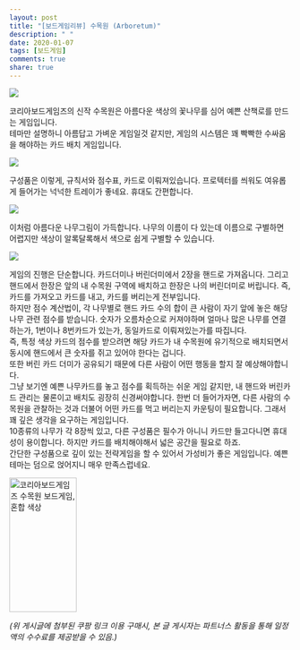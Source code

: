 ```yaml
---
layout: post
title: "[보드게임리뷰] 수목원 (Arboretum)"
description: " "
date: 2020-01-07
tags: [보드게임]
comments: true
share: true
---
```



![](https://post-phinf.pstatic.net/MjAxOTA2MzBfMTgz/MDAxNTYxODYyMzA3NDY5.krWv7ydrNZam-KRiAh1z94PcgkyeT8zGOA6OCtzSs2Mg.kF5Tg46f0pSb6KHehx3e12XBFb_fFIKY6BpKHEKgS7cg.JPEG/IMG_2414.jpg?type=w1200)

코리아보드게임즈의 신작 수목원은 아름다운 색상의 꽃나무를 심어 예쁜 산책로를 만드는 게임입니다.  
테마만 설명하니 아름답고 가벼운 게임일것 같지만, 게임의 시스템은 꽤 빡빡한 수싸움을 해야하는 카드 배치 게임입니다.

![](https://post-phinf.pstatic.net/MjAxOTA2MzBfMTE0/MDAxNTYxODYyMzA3NTMw.LUrFhko02IZfkApVVI-QOuTzyYP8RJqIkQpxuoZRzlcg.VLJH5i8JMxPYHdu1pNJD0DK6i3BKUb2dcdmnypz8sP4g.JPEG/IMG_2415.jpg?type=w1200)

구성품은 이렇게, 규칙서와 점수표, 카드로 이뤄져있습니다. 프로텍터를 씌워도 여유롭게 들어가는 넉넉한 트레이가 좋네요. 휴대도 간편합니다.

![](https://post-phinf.pstatic.net/MjAxOTA2MzBfMjYz/MDAxNTYxODYyMzA3OTYw.QZX35ZZSs8_-Lgk_v46h76vq3BY4_TcknR837IOol0Ag.EKI3TQN9xdrJRCm1to87kwrTs1Gi0JAdhMrjYV29UnYg.JPEG/IMG_2416.jpg?type=w1200)

이처럼 아름다운 나무그림이 가득합니다. 나무의 이름이 다 있는데 이름으로 구별하면 어렵지만 색상이 알록달록해서 색으로 쉽게 구별할 수 있습니다.

![](https://post-phinf.pstatic.net/MjAxOTA2MzBfMTQ0/MDAxNTYxODYyMzA4MDky._yfmCEAMiS7RXm6SeNS_yeafR3B7h_DTmnjgwY60I18g.IA-rav3wcYYIW9O84mJfymvgeksOT5WzeG_uKJcCNogg.JPEG/IMG_2417.jpg?type=w1200)

게임의 진행은 단순합니다. 카드더미나 버린더미에서 2장을 핸드로 가져옵니다. 그리고 핸드에서 한장은 앞의 내 수목원 구역에 배치하고 한장은 나의 버린더미로 버립니다. 즉, 카드를 가져오고 카드를 내고, 카드를 버리는게 전부입니다.  
하지만 점수 계산법이, 각 나무별로 핸드 카드 수의 합이 큰 사람이 자기 앞에 놓은 해당 나무 관련 점수를 받습니다. 숫자가 오름차순으로 커져야하며 얼마나 많은 나무를 연결하는가, 1번이나 8번카드가 있는가, 동일카드로 이뤄져있는가를 따집니다.  
즉, 특정 색상 카드의 점수를 받으려면 해당 카드가 내 수목원에 유기적으로 배치되면서 동시에 핸드에서 큰 숫자를 쥐고 있어야 한다는 겁니다.  
또한 버린 카드 더미가 공유되기 때문에 다른 사람이 어떤 행동을 할지 잘 예상해야합니다.  
그냥 보기엔 예쁜 나무카드를 놓고 점수를 획득하는 쉬운 게임 같지만, 내 핸드와 버린카드 관리는 물론이고 배치도 굉장히 신경써야합니다. 한번 더 들어가자면, 다른 사람의 수목원을 관찰하는 것과 더불어 어떤 카드를 먹고 버리는지 카운팅이 필요합니다. 그래서 꽤 깊은 생각을 요구하는 게임입니다.  
10종류의 나무가 각 8장씩 있고, 다른 구성품은 필수가 아니니 카드만 들고다니면 휴대성이 용이합니다. 하지만 카드를 배치해야해서 넓은 공간을 필요로 하죠.  
간단한 구성품으로 깊이 있는 전략게임을 할 수 있어서 가성비가 좋은 게임입니다. 예쁜 테마는 덤으로 얹어지니 매우 만족스럽네요.


<a href="https://coupa.ng/bPop1D" target="_blank" referrerpolicy="unsafe-url"><img src="https://static.coupangcdn.com/image/affiliate/banner/f14e8195cd3bf6fcfc756e065842e29c@2x.jpg" alt="코리아보드게임즈 수목원 보드게임, 혼합 색상" width="120" height="240"></a>

_(위 게시글에 첨부된 쿠팡 링크 이용 구매시, 본 글 게시자는 파트너스 활동을 통해 일정액의 수수료를 제공받을 수 있음.)_